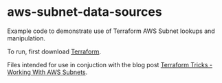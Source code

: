 # aws-subnet-data-sources

Example code to demonstrate use of Terraform AWS Subnet lookups and manipulation.

To run, first download [Terraform](https://www.terraform.io/downloads.html).

Files intended for use in conjuction with the blog post [Terraform Tricks - Working With AWS Subnets](https://tinfoilcipher.co.uk/2025/01/21/terraform-tricks-working-with-aws-subnets).
